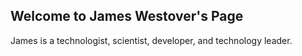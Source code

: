 ## Welcome to James Westover's Page

James is a technologist, scientist, developer, and technology leader.
